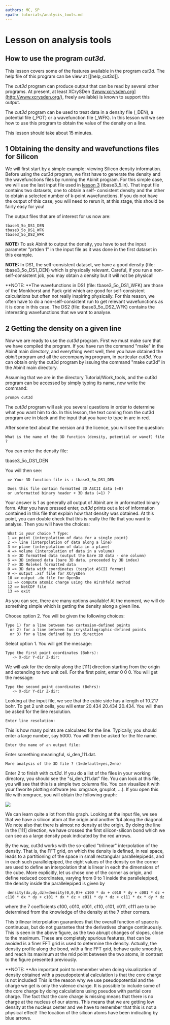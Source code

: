 ```yaml
---
authors: MC, SP
rpath: tutorials/analysis_tools.md
---
```


# Lesson on analysis tools  

## How to use the program <em>cut3d</em>.  

This lesson covers some of the features available in the program _cut3d_. The
help file of this program can be view at [[help_cut3d]].

The _cut3d_ program can produce output that can be read by several other
programs. At present, at least XCrySDen
([www.xcrysden.org](http://www.xcrysden.org/), freely available) is known to
support this output.

The _cut3d_ program can be used to treat data in a density file (_DEN), a
potential file (_POT) or a wavefunction file (_WFK). In this lesson will we
see how to use this program to obtain the value of the density on a line.

This lesson should take about 15 minutes.


## 1 Obtaining the density and wavefunctions files for Silicon

  
We will first start by a simple example: viewing Silicon density information.
Before using the _cut3d_ program, we first have to generate the density and
the wavefunctions files by running the Abinit program. For this simple case,
we will use the last input file used in [lesson 3](lesson_base3.html#35)
(tbase3_5.in). That input file contains two datasets, one to obtain a self-
consistent density and the other to obtain a selected number of k-point
wavefunctions. If you do not have the output of this case, you will need to
rerun it, at this stage, this should be fairly easy for you!

The output files that are of interest for us now are:

    
    
    tbase3_5o_DS1_DEN
    tbase3_5o_DS1_WFK
    tbase3_5o_DS2_WFK

**NOTE:** To ask Abinit to output the density, you have to set the input parameter "prtden 1" in the input file as it was done in the first dataset in this example.

**NOTE:** In DS1, the self-consistent dataset, we have a good density (file: tbase3_5o_DS1_DEN) which is physically relevant. Careful, if you run a non-self-consistent job, you may obtain a density but it will not be physical!

**NOTE: **The wavefunctions in DS1 (file: tbase3_5o_DS1_WFK) are those of the Monkhorst and Pack grid which are good for self-consistent calculations but often not really inspiring physically. For this reason, we often have to do a non-self-consistent run to get relevant wavefunctions as it is done in this case. The DS2 (file: tbase3_5o_DS2_WFK) contains the interesting wavefunctions that we want to analyse. 



## 2 Getting the density on a given line

  
Now we are ready to use the _cut3d_ program. First we must make sure that we
have compiled the program. If you have run the command "make" in the Abinit
main directory, and everything went well, then you have obtained the _abinit_
program and all the accompanying program, in particular _cut3d_. You can
obtain only the cut3d program by issuing the command "make cut3d" in the
Abinit main directory.

Assuming that we are in the directory Tutorial/Work_tools, and the cut3d
program can be accessed by simply typing its name, now write the command:

    
    
    promp% cut3d

The _cut3d_ program will ask you several questions in order to determine what
you want him to do. In this lesson, the text coming from the cut3d program are
in black and the input that you have to type in are in red.

After some text about the version and the licence, you will see the question:

    
    
    What is the name of the 3D function (density, potential or wavef) file ? 

You can enter the density file:

tbase3_5o_DS1_DEN

You will then see:

    
    
     => Your 3D function file is : tbase3_5o_DS1_DEN
    
     Does this file contain formatted 3D ASCII data (=0)
     or unformatted binary header + 3D data (=1) ? 

Your answer is 1 as generally all output of Abinit are in unformatted binary
form. After you have pressed enter, _cut3d_ prints out a lot of information
contained in this file that explain how that density was obtained. At this
point, you can double check that this is really the file that you want to
analyse. Then you will have the choices:

    
    
     What is your choice ? Type:
     1 => point (interpolation of data for a single point)
     2 => line (interpolation of data along a line)
     3 => plane (interpolation of data in a plane)
     4 => volume (interpolation of data in a volume)
     5 => 3D formatted data (output the bare 3D data - one column)
     6 => 3D indexed data (bare 3D data, preceeded by 3D index)
     7 => 3D Molekel formatted data
     8 => 3D data with coordinates (tecplot ASCII format)
     9 => output .xsf file for XCrysDen
     10 => output .dx file for OpenDx
     11 => compute atomic charge using the Hirshfeld method
     12 => NetCDF file
     13 => exit 

As you can see, there are many options available! At the moment, we will do
something simple which is getting the density along a given line.

Choose option 2. You will be given the following choices:

    
    
    Type 1) for a line between two cartesian-defined points
      or 2) for a line between two crystallographic-defined points
      or 3) for a line defined by its direction

Select option 1. You will get the message:

    
    
    Type the first point coordinates (Bohrs):
       -> X-dir Y-dir Z-dir:

We will ask for the density along the [111] direction starting from the origin
and extending to two unit cell. For the first point, enter 0 0 0. You will get
the message:

    
    
    Type the second point coordinates (Bohrs):
       -> X-dir Y-dir Z-dir: 

Looking at the input file, we see that the cubic side has a length of 10.217
bohr. To get 2 unit cells, you will enter 20.434 20.434 20.434. You will then
be asked for the line resolution.

    
    
    Enter line resolution: 

This is how many points are calculated for the line. Typically, you should
enter a large number, say 5000. You will then be asked for the file name.

    
    
    Enter the name of an output file:

Enter something meaningful, si_den_111.dat.

    
    
    More analysis of the 3D file ? (1=default=yes,2=no)

Enter 2 to finish with _cut3d_. If you do a list of the files in your working
directory, you should see the "si_den_111.dat" file. You can look at this
file, you will see that this is a simple two columns file. You can visualize
it with your favorite plotting software (ex: xmgrace, gnuplot, ...). If you
open this file with xmgrace, you will obtain the following graph:

![](../documents/lesson_analysis_tools/si_den_111.png)

We can learn quite a lot from this graph. Looking at the input file, we see
that we have a silicon atom at the origin and another 1/4 along the diagonal.
We note also that there is almost no density at the origin. By doing the line
in the [111] direction, we have crossed the first silicon-silicon bond which
we can see as a large density peak indicated by the red arrows.

By the way, cut3d works with the so-called "trilinear" interpolation of the
density. That is, the FFT grid, on which the density is defined, in real
space, leads to a partitioning of the space in small rectangular
parallelepipeds, and in each such parallelepiped, the eight values of the
density on the corner are used to define an interpolation that is linear in
each the dimensions of the cube. More explicitly, let us chose one of the
corner as origin, and define reduced coordinates, varying from 0 to 1 inside
the parallelepiped, the density inside the parallelepiped is given by

    
    
     density(dx,dy,dz)=density(0,0,0)+ c100 * dx + c010 * dy + c001 * dz + c110 * dx * dy + c101 * dx * dz + c011 * dy * dz + c111 * dx * dy * dz
    

where the 7 coefficients c100, c010, c001, c110, c101, c011, c111 are to be
determined from the knowledge of the density at the 7 other corners.

This trilinear interpolation guarantees that the overall function of space is
continuous, but do not guarantee that the derivatives change continuously.
This is seen in the above figure, as the two abrupt changes of slopes, close
to the maximum. These are completely spurious features, that can be avoided is
a finer FFT grid is used to determine the density. Actually, the density
profile along the bond, with a fine FFT grid, behave quite smoothly, and reach
its maximum at the mid point between the two atoms, in contrast to the figure
presented previously.

**NOTE: **An important point to remember when doing visualization of density obtained with a pseudopotential calculation is that the core charge is not included! This is the reason why we use pseudopotential and the charge we get is only the valence charge. It is possible to include some of the core charge by doing calculations using pseudos with partial core charge. The fact that the core charge is missing means that there is no charge at the nucleus of our atoms. This means that we are getting low density at the nucleus center and we have to remember that this is not a physical effect! The location of the silicon atoms have been indicating by blue arrows. 



